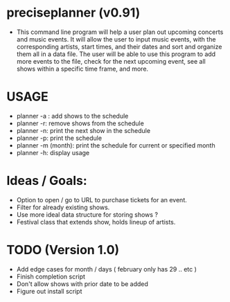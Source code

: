 # preciseplanner (v0.91)
- This command line program will help a user plan out upcoming 
concerts and music events. It will allow the user to input music 
events, with the corresponding artists, start times, and their 
dates and sort and organize them all in a data file. The user will 
be able to use this program to add more events to the file, check 
for the next upcoming event, see all shows within a specific time 
frame, and more.

# USAGE
- planner -a : add shows to the schedule
- planner -r: remove shows from the schedule
- planner -n: print the next show in the schedule
- planner -p: print the schedule
- planner -m (month): print the schedule for current or specified month
- planner -h: display usage
  
# Ideas / Goals:
- Option to open / go to URL to purchase tickets for an event.
- Filter for already existing shows.
- Use more ideal data structure for storing shows ?
- Festival class that extends show, holds lineup of artists. 

# TODO (Version 1.0)
- Add edge cases for month / days ( february only has 29 .. etc )
- Finish completion script
- Don't allow shows with prior date to be added
- Figure out install script
